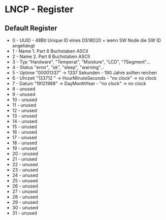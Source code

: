 # LNCP - Register

## Default Register

* 0 - UUID - 48Bit Unique ID eines DS18D20 + wenn SW Node die SW ID angehängt 
* 1 - Name 1. Part 8 Buchstaben ASCII
* 2 - Name 2. Part 8 Buchstaben ASCII
* 3 - Typ "Hardware", "Temperat", "Moisture", "LCD", "7Segment"...
* 4 - Status "error", "ok", "sleep", "warning"...
* 5 - Uptime "00001337" -> 1337 Sekunden - 190 Jahre sollten reichen
* 6 - Uhrzeit "133712  " -> HourMinuteSeconds - "no clock" -> no clock
* 7 - Datum "19121988" -> DayMonthYear - "no clock" -> no clock
* 8 - unused
* 9 - unused
* 10 - unused
* 11 - unused
* 12 - unused
* 13 - unused
* 14 - unused
* 15 - unused
* 16 - unused
* 17 - unused
* 18 - unused
* 19 - unused
* 20 - unused
* 21 - unused
* 22 - unused
* 23 - unused
* 24 - unused
* 25 - unused
* 26 - unused
* 27 - unused
* 28 - unused
* 29 - unused
* 30 - unused
* 31 - unused
